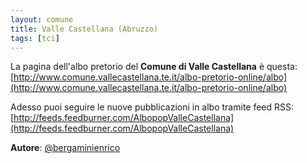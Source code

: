 ```yaml
---
layout: comune
title: Valle Castellana (Abruzzo)
tags: [tci]
---
```


La pagina dell'albo pretorio del **Comune di Valle Castellana** è questa: [http://www.comune.vallecastellana.te.it/albo-pretorio-online/albo](http://www.comune.vallecastellana.te.it/albo-pretorio-online/albo)

Adesso puoi seguire le nuove pubblicazioni in albo tramite feed RSS: [http://feeds.feedburner.com/AlbopopValleCastellana](http://feeds.feedburner.com/AlbopopValleCastellana)


**Autore**: [@bergaminienrico](https://twitter.com/bergaminienrico)
